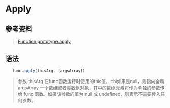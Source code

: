 # Apply
## 参考资料
> [Function.prototype.apply](https://developer.mozilla.org/zh-CN/docs/Web/JavaScript/Reference/Global_Objects/Function/apply)
 
## 语法
 ```javascript
    func.apply(thisArg, [argsArray])
  ```

> 参数 thisArg 在func函数运行时使用的this值， thi如果是null，则指向全局
> argsArray 一个数组或者类数组对象，其中的数组元素将作为单独的参数传给 func 函数。如果该参数的值为 null 或  undefined，则表示不需要传入任何参数。
